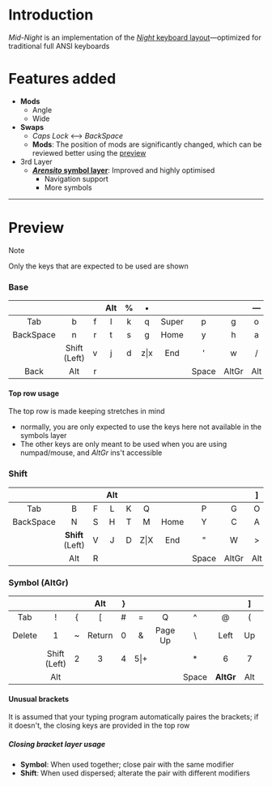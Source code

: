[night]: https://www.valorance.org/night/ "*Night* is an efficiency focused layout with specific targets for comfort. It differs from traditional layouts in using the letter R on the left thumb."

# Introduction
*Mid-Night* is an implementation of the [*Night* keyboard layout][night]—optimized for traditional full ANSI keyboards

# Features added
- **Mods**
  - Angle
  - Wide
- **Swaps**
  - *Caps Lock* <—> *BackSpace*
  - **Mods**: The position of mods are significantly changed, which can be reviewed better using the [preview](#preview)
- 3rd Layer
  - **[*Arensito* symbol layer](https://www.pvv.org/~hakonhal/main.cgi/keyboard "The homepage for the *Arensito* layout")**: Improved and highly optimised
    - Navigation support
    - More symbols

--- 

# Preview
> [!NOTE]
> Only the keys that are expected to be used are shown  

### Base
| | | | Alt | % | • | | | | — | Alt | \| – | |
|:---:|:---:|:---:|:---:|:---:|:---:|:---:|:---:|:---:|:---:|:---:|:---:|:---:|
| Tab | b | f | l | k | q | Super | p | g | o | u | . | - |
| BackSpace | n | r | t | s | g | Home | y | h | a | e | i | , |
| | Shift (Left) | v | j | d | z\|x | End | ' | w | / | ; | Shift (Right) | |
| Back | Alt | r | | | | | Space | AltGr | Alt | | | Forward |
#### Top row usage
The top row is made keeping stretches in mind
- normally, you are only expected to use the keys here not available in the symbols layer
- The other keys are only meant to be used when you are using numpad/mouse, and *AltGr* ins't accessible
### Shift
| | | | Alt | | | | | | ] | Alt | ) | |
|:---:|:---:|:---:|:---:|:---:|:---:|:---:|:---:|:---:|:---:|:---:|:---:|:---:|
| Tab | B | F | L | K | Q | | P | G | O | U | ? | _ |
| BackSpace | N | S | H | T | M | Home | Y | C | A | E | I | < | |
| | **Shift** (Left) | V | J | D | Z\|X | End | " | W | > | : | **Shift** (Right) | |
| | Alt | R | | | | | Space | AltGr | Alt | | | |

### Symbol (AltGr)
| | | | Alt | } | | | | | ] | Alt | ) | |
|:---:|:---:|:---:|:---:|:---:|:---:|:---:|:---:|:---:|:---:|:---:|:---:|:---:|
| Tab | ! | { | [ | # | = |Q | ^ | @ | ( | $ | ` | |
| Delete | 1 | ~ | Return | 0 | & | Page Up | \ | Left | Up | Down | Right | 9 |
| | Shift (Left) | 2 | 3 | 4 | 5\|+ | | * | 6 | 7 | 8 | Shift (Right) | |
| | Alt | | | | | | Space | **AltGr** | Alt | | | |
#### Unusual brackets
It is assumed that your typing program automatically paires the brackets; if it doesn't, the closing keys are provided in the top row
##### Closing bracket layer usage
- **Symbol**: When used together; close pair with the same modifier
- **Shift**: When used dispersed; alterate the pair with different modifiers 
